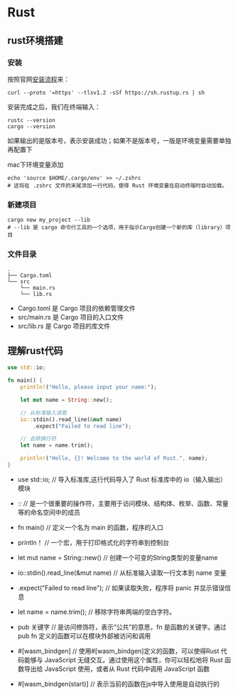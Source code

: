 # Rust 

## rust环境搭建

### 安装

按照官网[安装流程](https://www.rust-lang.org/learn/get-started)来：

```shell
curl --proto '=https' --tlsv1.2 -sSf https://sh.rustup.rs | sh
```

安装完成之后，我们在终端输入：

```shell
rustc --version
cargo --version
```

如果输出的是版本号，表示安装成功；如果不是版本号，一版是环境变量需要单独再配置下

mac下环境变量添加 

```shell
echo 'source $HOME/.cargo/env' >> ~/.zshrc
# 这将在 .zshrc 文件的末尾添加一行代码，使得 Rust 环境变量在启动终端时自动加载。
```

### 新建项目

```shell
cargo new my_project --lib
# --lib 是 cargo 命令行工具的一个选项，用于指示Cargo创建一个新的库（library）项目
```

### 文件目录

```shell
.
├── Cargo.toml
└── src
    └── main.rs
    └── lib.rs
```

- Cargo.toml 是 Cargo 项目的依赖管理文件
- src/main.rs 是 Cargo 项目的入口文件
- src/lib.rs 是 Cargo 项目的库文件

## 理解rust代码

```rust
use std::io;

fn main() {
    println!("Hello, please input your name:");

    let mut name = String::new();

    // 从标准输入读取
    io::stdin().read_line(&mut name)
        .expect("Failed to read line");

    // 去除换行符
    let name = name.trim();

    println!("Hello, {}! Welcome to the world of Rust.", name);
}
```

- use std::io; // 导入标准库,这行代码导入了 Rust 标准库中的 io（输入输出）模块
- :: // 是一个很重要的操作符，主要用于访问模块、结构体、枚举、函数、常量等的命名空间中的成员
- fn main() // 定义一个名为 main 的函数，程序的入口
- println！ // 一个宏，用于打印格式化的字符串到控制台
- let mut name = String::new() // 创建一个可变的String类型的变量name
- io::stdin().read_line(&mut name) // 从标准输入读取一行文本到 name 变量
- .expect("Failed to read line"); // 如果读取失败，程序将 panic 并显示错误信息
- let name = name.trim(); // 移除字符串两端的空白字符。

- pub 关键字 // 是访问修饰符，表示“公共”的意思，fn 是函数的关键字。通过 pub fn 定义的函数可以在模块外部被访问和调用
- #[wasm_bindgen] // 使用#[wasm_bindgen]定义的函数，可以使得Rust 代码能够与 JavaScript 无缝交互。通过使用这个属性，你可以轻松地将 Rust 函数导出给 JavaScript 使用，或者从 Rust 代码中调用 JavaScript 函数
- #[wasm_bindgen(start)] // 表示当前的函数在js中导入使用是自动执行的
